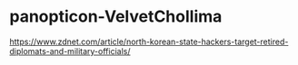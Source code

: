 # panopticon-VelvetChollima

https://www.zdnet.com/article/north-korean-state-hackers-target-retired-diplomats-and-military-officials/
